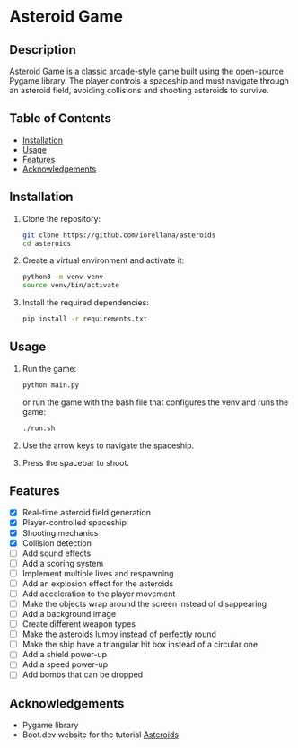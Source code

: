 # Asteroid Game

## Description
Asteroid Game is a classic arcade-style game built using the open-source Pygame library. The player controls a spaceship and must navigate through an asteroid field, avoiding collisions and shooting asteroids to survive.

## Table of Contents
- [Installation](#installation)
- [Usage](#usage)
- [Features](#features)
- [Acknowledgements](#acknowledgements)

## Installation
1. Clone the repository:
    ```sh
    git clone https://github.com/iorellana/asteroids
    cd asteroids
    ```
2. Create a virtual environment and activate it:
    ```sh
    python3 -m venv venv
    source venv/bin/activate
    ```
3. Install the required dependencies:
    ```sh
    pip install -r requirements.txt
    ```

## Usage
1. Run the game:
    ```sh
    python main.py
    ```
    or run the game with the bash file that configures the venv and runs the game:

    ```sh
    ./run.sh
    ```
2. Use the arrow keys to navigate the spaceship.
3. Press the spacebar to shoot.

## Features
- [x] Real-time asteroid field generation
- [x] Player-controlled spaceship
- [x] Shooting mechanics
- [x] Collision detection
- [ ] Add sound effects
- [ ] Add a scoring system
- [ ] Implement multiple lives and respawning
- [ ] Add an explosion effect for the asteroids
- [ ] Add acceleration to the player movement
- [ ] Make the objects wrap around the screen instead of disappearing
- [ ] Add a background image
- [ ] Create different weapon types
- [ ] Make the asteroids lumpy instead of perfectly round
- [ ] Make the ship have a triangular hit box instead of a circular one
- [ ] Add a shield power-up
- [ ] Add a speed power-up
- [ ] Add bombs that can be dropped

## Acknowledgements
- Pygame library
- Boot.dev website for the tutorial [Asteroids](https://www.boot.dev/courses/build-asteroids)

